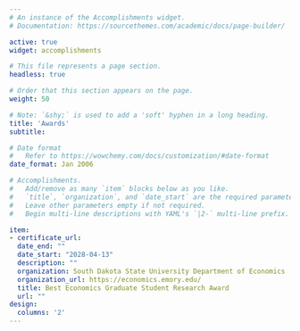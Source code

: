 ```yaml
---
# An instance of the Accomplishments widget.
# Documentation: https://sourcethemes.com/academic/docs/page-builder/

active: true
widget: accomplishments

# This file represents a page section.
headless: true

# Order that this section appears on the page.
weight: 50

# Note: `&shy;` is used to add a 'soft' hyphen in a long heading.
title: 'Awards'
subtitle:

# Date format
#   Refer to https://wowchemy.com/docs/customization/#date-format
date_format: Jan 2006

# Accomplishments.
#   Add/remove as many `item` blocks below as you like.
#   `title`, `organization`, and `date_start` are the required parameters.
#   Leave other parameters empty if not required.
#   Begin multi-line descriptions with YAML's `|2-` multi-line prefix.

item:
- certificate_url: 
  date_end: ""
  date_start: "2028-04-13"
  description: ""
  organization: South Dakota State University Department of Economics
  organization_url: https://economics.emory.edu/
  title: Best Economics Graduate Student Research Award
  url: ""
design:
  columns: '2' 
---
```

